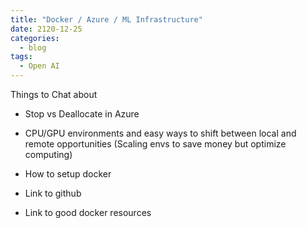 ```yaml
---
title: "Docker / Azure / ML Infrastructure"
date: 2120-12-25
categories:
  - blog
tags:
  - Open AI
---
```


Things to Chat about

- Stop vs Deallocate in Azure

- CPU/GPU environments and easy ways to shift between local and remote opportunities (Scaling envs to save money but optimize computing)

- How to setup docker

- Link to github

- Link to good docker resources
